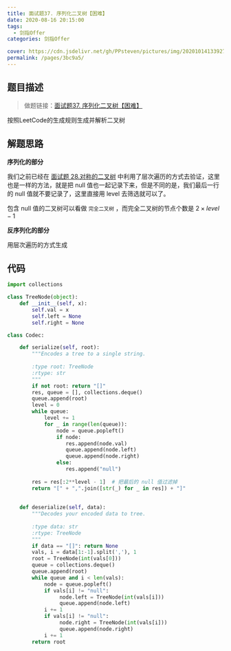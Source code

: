 ```yaml
---
title: 面试题37. 序列化二叉树【困难】
date: 2020-08-16 20:15:00
tags: 
  - 剑指Offer
categories: 剑指Offer

cover: https://cdn.jsdelivr.net/gh/PPsteven/pictures/img/20201014133927.png
permalink: /pages/3bc9a5/
---
```


## 题目描述

> 做题链接：[面试题37. 序列化二叉树【困难】](https://leetcode-cn.com/problems/xu-lie-hua-er-cha-shu-lcof/)

按照LeetCode的生成规则生成并解析二叉树

<!--more-->

## 解题思路

**序列化的部分**

我们之前已经在 [面试题 28.对称的二叉树](/2020/08/15/剑指Offer合集/offer-28/) 中利用了层次遍历的方式去验证，这里也是一样的方法，就是把 null 值也一起记录下来，但是不同的是，我们最后一行的 null 值就不要记录了，这里直接用 level 去筛选就可以了。

包含 null 值的二叉树可以看做 `完全二叉树` ，而完全二叉树的节点个数是 $2 \times level - 1$

**反序列化的部分**

用层次遍历的方式生成

## 代码

```python
import collections

class TreeNode(object):
    def __init__(self, x):
        self.val = x
        self.left = None
        self.right = None

class Codec:

    def serialize(self, root):
        """Encodes a tree to a single string.
        
        :type root: TreeNode
        :rtype: str
        """
        if not root: return "[]"
        res, queue = [], collections.deque()
        queue.append(root)
        level = 0
        while queue:
            level += 1
            for _ in range(len(queue)):
                node = queue.popleft()
                if node:
                   res.append(node.val)
                   queue.append(node.left)
                   queue.append(node.right)
                else:
                   res.append("null")
            
        res = res[:2**level - 1]  # 把最后的 null 值过滤掉
        return "[" + ",".join([str(_) for _ in res]) + "]"
             
            
    def deserialize(self, data):
        """Decodes your encoded data to tree.
        
        :type data: str
        :rtype: TreeNode
        """
        if data == "[]": return None
        vals, i = data[1:-1].split(','), 1
        root = TreeNode(int(vals[0])) 
        queue = collections.deque()
        queue.append(root)
        while queue and i < len(vals):
            node = queue.popleft()
            if vals[i] != "null":
                 node.left = TreeNode(int(vals[i]))
                 queue.append(node.left)
            i += 1
            if vals[i] != "null":
                 node.right = TreeNode(int(vals[i]))
                 queue.append(node.right)
            i += 1
        return root
```

